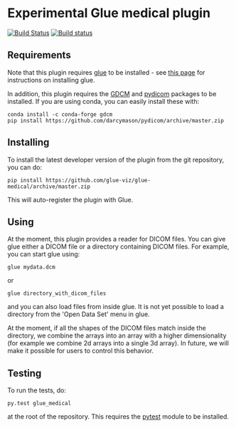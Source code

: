 Experimental Glue medical plugin
==============================

[![Build Status](https://travis-ci.org/glue-viz/glue-medical.svg)](https://travis-ci.org/glue-viz/glue-medical?branch=master)
[![Build status](https://ci.appveyor.com/api/projects/status/2yu53cb15ifilio6/branch/master?svg=true)](https://ci.appveyor.com/project/glue-viz/glue-medical/branch/master)

Requirements
------------

Note that this plugin requires [glue](http://glueviz.org/) to be installed -
see [this page](http://glueviz.org/en/latest/installation.html) for
instructions on installing glue.

In addition, this plugin requires the [GDCM](http://gdcm.sourceforge.net/) and
[pydicom](http://pydicom.readthedocs.io/en/stable/) packages to be installed.
If you are using conda, you can easily install these with:

    conda install -c conda-forge gdcm
    pip install https://github.com/darcymason/pydicom/archive/master.zip

Installing
----------

To install the latest developer version of the plugin from the git
repository, you can do:

    pip install https://github.com/glue-viz/glue-medical/archive/master.zip

This will auto-register the plugin with Glue.

Using
-----

At the moment, this plugin provides a reader for DICOM files. You can give
glue either a DICOM file or a directory containing DICOM files. For example,
you can start glue using:

    glue mydata.dcm

or

    glue directory_with_dicom_files

and you can also load files from inside glue. It is not yet possible to load
a directory from the 'Open Data Set' menu in glue.

At the moment, if all the shapes of the DICOM files match inside the directory,
we combine the arrays into an array with a higher dimensionality (for example
we combine 2d arrays into a single 3d array). In future, we will make it
possible for users to control this behavior.

Testing
-------

To run the tests, do:

    py.test glue_medical

at the root of the repository. This requires the [pytest](http://pytest.org)
module to be installed.
